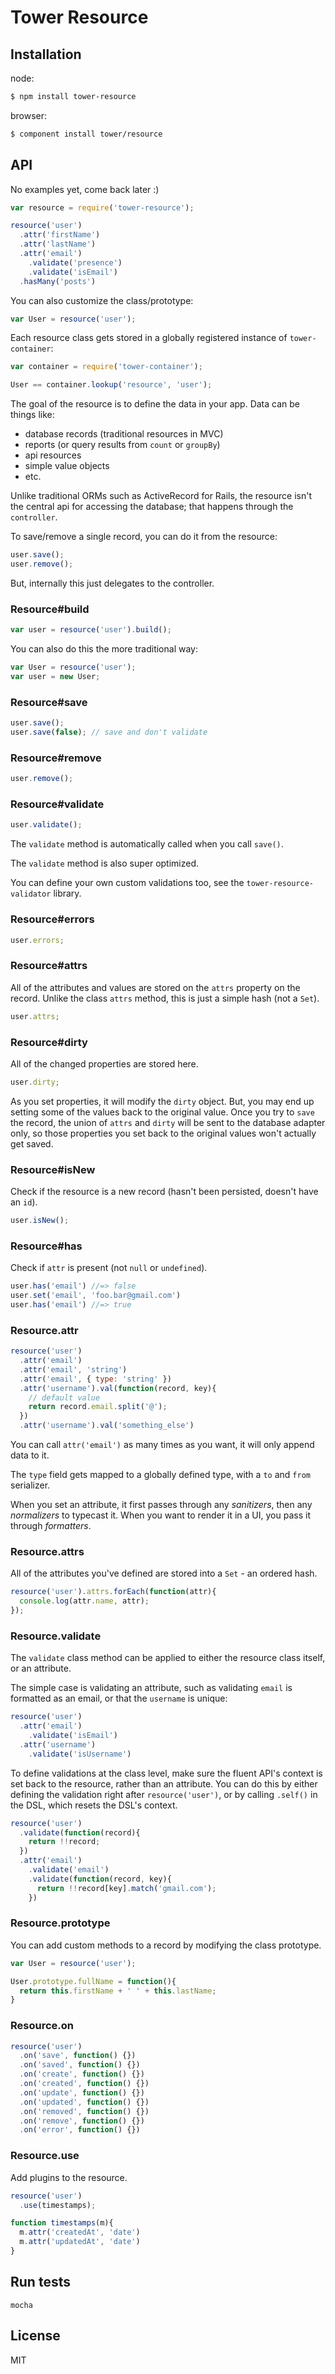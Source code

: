 # Tower Resource

## Installation

node:

```bash
$ npm install tower-resource
```

browser:

```bash
$ component install tower/resource
```

## API

No examples yet, come back later :)

```js
var resource = require('tower-resource');

resource('user')
  .attr('firstName')
  .attr('lastName')
  .attr('email')
    .validate('presence')
    .validate('isEmail')
  .hasMany('posts')
```

You can also customize the class/prototype:

```js
var User = resource('user');
```

Each resource class gets stored in a globally registered instance of `tower-container`:

```js
var container = require('tower-container');

User == container.lookup('resource', 'user');
```

The goal of the resource is to define the data in your app. Data can be things like:

- database records (traditional resources in MVC)
- reports (or query results from `count` or `groupBy`)
- api resources
- simple value objects
- etc.

Unlike traditional ORMs such as ActiveRecord for Rails, the resource isn't the central api for accessing the database; that happens through the `controller`.

To save/remove a single record, you can do it from the resource:

```js
user.save();
user.remove();
```

But, internally this just delegates to the controller.

### Resource#build

```js
var user = resource('user').build();
```

You can also do this the more traditional way:

```js
var User = resource('user');
var user = new User;
```

### Resource#save

```js
user.save();
user.save(false); // save and don't validate
```

### Resource#remove

```js
user.remove();
```

### Resource#validate

```js
user.validate();
```

The `validate` method is automatically called when you call `save()`.

The `validate` method is also super optimized.

You can define your own custom validations too, see the `tower-resource-validator` library.

### Resource#errors

```js
user.errors;
```

### Resource#attrs

All of the attributes and values are stored on the `attrs` property on the record. Unlike the class `attrs` method, this is just a simple hash (not a `Set`).

```js
user.attrs;
```

### Resource#dirty

All of the changed properties are stored here.

```js
user.dirty;
```

As you set properties, it will modify the `dirty` object. But, you may end up setting some of the values back to the original value. Once you try to `save` the record, the union of `attrs` and `dirty` will be sent to the database adapter only, so those properties you set back to the original values won't actually get saved.

### Resource#isNew

Check if the resource is a new record (hasn't been persisted, doesn't have an `id`).

```js
user.isNew();
```

### Resource#has

Check if `attr` is present (not `null` or `undefined`).

```js
user.has('email') //=> false
user.set('email', 'foo.bar@gmail.com')
user.has('email') //=> true
```

### Resource.attr

```js
resource('user')
  .attr('email')
  .attr('email', 'string')
  .attr('email', { type: 'string' })
  .attr('username').val(function(record, key){
    // default value
    return record.email.split('@');
  })
  .attr('username').val('something_else')
```

You can call `attr('email')` as many times as you want, it will only append data to it.

The `type` field gets mapped to a globally defined type, with a `to` and `from` serializer.

When you set an attribute, it first passes through any _sanitizers_, then any _normalizers_ to typecast it. When you want to render it in a UI, you pass it through _formatters_.

### Resource.attrs

All of the attributes you've defined are stored into a `Set` - an ordered hash.

```js
resource('user').attrs.forEach(function(attr){
  console.log(attr.name, attr);
});
```

### Resource.validate

The `validate` class method can be applied to either the resource class itself, or an attribute.

The simple case is validating an attribute, such as validating `email` is formatted as an email, or that the `username` is unique:

```js
resource('user')
  .attr('email')
    .validate('isEmail')
  .attr('username')
    .validate('isUsername')
```

To define validations at the class level, make sure the fluent API's context is set back to the resource, rather than an attribute. You can do this by either defining the validation right after `resource('user')`, or by calling `.self()` in the DSL, which resets the DSL's context.

```js
resource('user')
  .validate(function(record){
    return !!record;
  })
  .attr('email')
    .validate('email')
    .validate(function(record, key){
      return !!record[key].match('gmail.com');
    })
```

### Resource.prototype

You can add custom methods to a record by modifying the class prototype.

```js
var User = resource('user');

User.prototype.fullName = function(){
  return this.firstName + ' ' + this.lastName;
}
```

### Resource.on

```js
resource('user')
  .on('save', function() {})
  .on('saved', function() {})
  .on('create', function() {})
  .on('created', function() {})
  .on('update', function() {})
  .on('updated', function() {})
  .on('removed', function() {})
  .on('remove', function() {})
  .on('error', function() {})
```

### Resource.use

Add plugins to the resource.

```js
resource('user')
  .use(timestamps);

function timestamps(m){
  m.attr('createdAt', 'date')
  m.attr('updatedAt', 'date')
}
```

## Run tests

```
mocha
```

## License

MIT